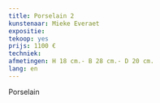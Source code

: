 ```yaml
---
title: Porselain 2
kunstenaar: Mieke Everaet
expositie: 
tekoop: yes
prijs: 1100 €
techniek: 
afmetingen: H 18 cm.- B 28 cm.- D 20 cm.
lang: en
---
```


Porselain